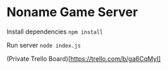 # Noname Game Server

Install dependencies
`npm install`

Run server
`node index.js`

(Private Trello Board)[https://trello.com/b/ga6CqMyI]

